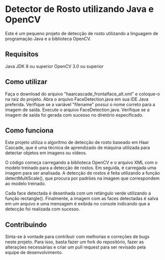 # Detector de Rosto utilizando Java e OpenCV
Este é um pequeno projeto de detecção de rosto utilizando a linguagem de programação Java e a biblioteca OpenCV.

## Requisitos ##
Java JDK 8 ou superior
OpenCV 3.0 ou superior

## Como utilizar ##
Faça o download do arquivo "haarcascade_frontalface_alt.xml" e coloque-o na raiz do projeto.
Abra o arquivo FaceDetection.java em sua IDE Java preferida.
Verifique se a variável "filename" possui o nome correto para a imagem de saída.
Execute o arquivo FaceDetection.java.
Verifique se a imagem de saída foi gerada com sucesso no diretório especificado.

## Como funciona ##
Este projeto utiliza o algoritmo de detecção de rosto baseado em Haar Cascade, que é uma técnica de aprendizado de máquina utilizada para detectar objetos em imagens ou vídeos.

O código começa carregando a biblioteca OpenCV e o arquivo XML com o modelo treinado para a detecção de rostos. Em seguida, é carregada uma imagem para ser analisada. A detecção de rostos é feita utilizando a função detectMultiScale(), que procura por padrões na imagem que correspondem ao modelo treinado.

Cada face detectada é desenhada com um retângulo verde utilizando a função rectangle(). Finalmente, a imagem com as faces detectadas é salva em um arquivo e uma mensagem é exibida no console indicando que a detecção foi realizada com sucesso.

## Contribuindo ##
Sinta-se à vontade para contribuir com melhorias e correções de bugs neste projeto. Para isso, basta fazer um fork do repositório, fazer as alterações necessárias e criar um pull request para ser revisado pela equipe de desenvolvimento.
